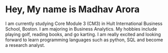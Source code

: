 # Hey, My name is Madhav Arora
I am currently studying Core Module 3 (CM3) in Hult International Business School, Boston. 
I am majoring in Business Analytics.
My hobbies include playing golf, reading books, and go karting.
I am really excited and looking forward to learn programming languages such as python, SQL and become a research analyst.
